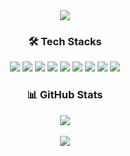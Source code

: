 <div align=center>
	<img src="https://capsule-render.vercel.app/api?type=soft&color=015E2F&height=200&section=header&text=Hello%World!&fontSize=50&fontColor=ffffff"/>

	
	
	
<div align=center><h3>🛠 Tech Stacks </h1></div>

<div align=center> 
<img src="https://img.shields.io/badge/html5-E34F26?style=for-the-badge&logo=html5&logoColor=white">
<img src="https://img.shields.io/badge/css-1572B6?style=for-the-badge&logo=css3&logoColor=white">
	<img src="https://img.shields.io/badge/sass-CC6699?style=for-the-badge&logo=sass&logoColor=white">
		<img src="https://img.shields.io/badge/styled-components-DB7093?style=for-the-badge&logo=styled-components&logoColor=white">
	<img src="https://img.shields.io/badge/javascript-F7DF1E?style=for-the-badge&logo=javascript&logoColor=black">
	<img src="https://img.shields.io/badge/react-61DAFB?style=for-the-badge&logo=react&logoColor=black">
	<img src="https://img.shields.io/badge/typescript-3178C6?style=for-the-badge&logo=typescript&logoColor=black">
	<img src="https://img.shields.io/badge/firebase-FFCA28?style=for-the-badge&logo=firebase&logoColor=white">
	<img src="https://img.shields.io/badge/git-F05032?style=for-the-badge&logo=git&logoColor=white">
	</div>
	
<div align=center><h3>📊 GitHub Stats </h1></div>
	<img src="https://github-readme-stats.vercel.app/api/top-langs/?username=yenhj&layout=compact"><br><br>
<img src="https://github-readme-stats.vercel.app/api?username=yenhj&show_icons=true">

